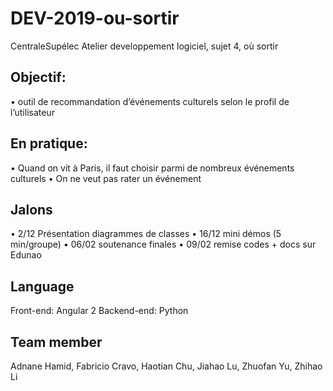 # DEV-2019-ou-sortir
CentraleSupélec Atelier developpement logiciel, sujet 4, où sortir

## Objectif: 
• outil de recommandation d’événements culturels selon le profil de l’utilisateur

## En pratique:
• Quand on vit à Paris, il faut choisir parmi de nombreux événements culturels
• On ne veut pas rater un événement

## Jalons
•  2/12   Présentation diagrammes de classes
•  16/12  mini démos (5 min/groupe)
•  06/02  soutenance finales
•  09/02  remise codes + docs sur Edunao 
  
## Language
  Front-end: Angular 2
  Backend-end: Python
  
## Team member
Adnane Hamid, Fabricio Cravo, Haotian Chu, Jiahao Lu, Zhuofan Yu, Zhihao Li

